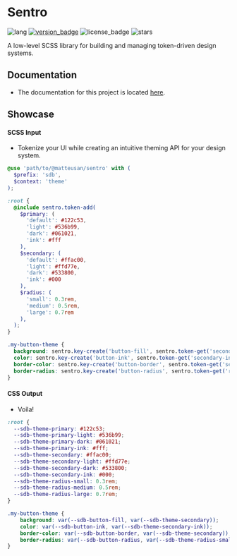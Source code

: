 # Sentro
![lang](https://img.shields.io/badge/lang-SCSS-%23c69)
[![version_badge](https://img.shields.io/npm/v/@matteusan/sentro)](https://www.npmjs.com/package/@matteu-san/sentro)
![license_badge](https://img.shields.io/npm/l/@matteusan/sentro)
![stars](https://img.shields.io/github/stars/MatteuSan/sentro?style=social)

A low-level SCSS library for building and managing token-driven design systems.

## Documentation
- The documentation for this project is located [here](https://docs.matteusan.me/docs/sentro).

## Showcase
#### SCSS Input
- Tokenize your UI while creating an intuitive theming API for your design system.
```scss
@use 'path/to/@matteusan/sentro' with (
  $prefix: 'sdb',
  $context: 'theme'
);

:root {
  @include sentro.token-add(
    $primary: (
      'default': #122c53,
      'light': #536b99,
      'dark': #061021,
      'ink': #fff
    ),
    $secondary: (
      'default': #ffac00,
      'light': #ffd77e,
      'dark': #533800,
      'ink': #000
    ),
    $radius: (
      'small': 0.3rem,
      'medium': 0.5rem,
      'large': 0.7rem
    ),
  );
}

.my-button-theme {
  background: sentro.key-create('button-fill', sentro.token-get('secondary'));
  color: sentro.key-create('button-ink', sentro.token-get('secondary-ink'));
  border-color: sentro.key-create('button-border', sentro.token-get('secondary'));
  border-radius: sentro.key-create('button-radius', sentro.token-get('radius-small'));
}
```
#### CSS Output
- Voila!
```css
:root {
  --sdb-theme-primary: #122c53;
  --sdb-theme-primary-light: #536b99;
  --sdb-theme-primary-dark: #061021;
  --sdb-theme-primary-ink: #fff;
  --sdb-theme-secondary: #ffac00;
  --sdb-theme-secondary-light: #ffd77e;
  --sdb-theme-secondary-dark: #533800;
  --sdb-theme-secondary-ink: #000;
  --sdb-theme-radius-small: 0.3rem;
  --sdb-theme-radius-medium: 0.5rem;
  --sdb-theme-radius-large: 0.7rem;
}

.my-button-theme {
    background: var(--sdb-button-fill, var(--sdb-theme-secondary));
    color: var(--sdb-button-ink, var(--sdb-theme-secondary-ink));
    border-color: var(--sdb-button-border, var(--sdb-theme-secondary));
    border-radius: var(--sdb-button-radius, var(--sdb-theme-radius-small));
}
```
